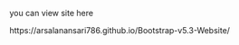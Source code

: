 <p> you can view site here</p>
<a href:"https://arsalanansari786.github.io/Bootstrap-v5.3-Website/">https://arsalanansari786.github.io/Bootstrap-v5.3-Website/</a>
